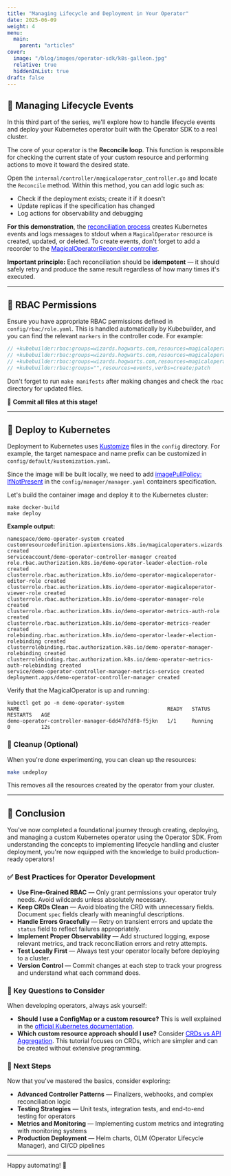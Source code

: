 ```yaml
---
title: "Managing Lifecycle and Deployment in Your Operator"
date: 2025-06-09
weight: 4
menu:
  main:
    parent: "articles"
cover:
  image: "/blog/images/operator-sdk/k8s-galleon.jpg"
  relative: true
  hiddenInList: true
draft: false
---
```


## 🔄 Managing Lifecycle Events

In this third part of the series, we'll explore how to handle lifecycle events and deploy your Kubernetes operator built with the Operator SDK to a real cluster.

The core of your operator is the **Reconcile loop**. This function is responsible for checking the current state of your custom resource and performing actions to move it toward the desired state.

Open the `internal/controller/magicaloperator_controller.go` and locate the `Reconcile` method. Within this method, you can add logic such as:

- Check if the deployment exists; create it if it doesn't
- Update replicas if the specification has changed
- Log actions for observability and debugging

**For this demonstration**, the <a href="https://github.com/mariobris/operator-sdk-demo/blob/master/internal/controller/magicaloperator_controller.go" target="_blank" rel="noopener noreferrer" style="color:blue;">reconciliation process</a> creates Kubernetes events and logs messages to stdout when a `MagicalOperator` resource is created, updated, or deleted. To create events, don't forget to add a recorder to the <a href="chttps://github.com/mariobris/operator-sdk-demo/blob/master/cmd/main.go#L150" target="_blank" rel="noopener noreferrer" style="color:blue;">MagicalOperatorReconciler controller</a>.

**Important principle:** Each reconciliation should be **idempotent** — it should safely retry and produce the same result regardless of how many times it's executed.

---

## 🔐 RBAC Permissions

Ensure you have appropriate RBAC permissions defined in `config/rbac/role.yaml`. This is handled automatically by Kubebuilder, and you can find the relevant `markers` in the controller code. For example:

```go
// +kubebuilder:rbac:groups=wizards.hogwarts.com,resources=magicaloperators,verbs=get;list;watch;create;update;patch;delete
// +kubebuilder:rbac:groups=wizards.hogwarts.com,resources=magicaloperators/status,verbs=get;update;patch
// +kubebuilder:rbac:groups=wizards.hogwarts.com,resources=magicaloperators/finalizers,verbs=update
// +kubebuilder:rbac:groups="",resources=events,verbs=create;patch
```

Don't forget to run `make manifests` after making changes and check the `rbac` directory for updated files.

📌 **Commit all files at this stage!**

---

## 🚀 Deploy to Kubernetes

Deployment to Kubernetes uses <a href="https://kustomize.io/" target="_blank" rel="noopener noreferrer" style="color:blue;">Kustomize</a> files in the `config` directory. For example, the target namespace and name prefix can be customized in `config/default/kustomization.yaml`.

Since the image will be built locally, we need to add <a href="https://kubernetes.io/docs/concepts/containers/images/#image-pull-policy" target="_blank" rel="noopener noreferrer" style="color:blue;">imagePullPolicy: IfNotPresent</a> in the `config/manager/manager.yaml` containers specification.

Let's build the container image and deploy it to the Kubernetes cluster:

```
make docker-build
make deploy
```

**Example output:**
```
namespace/demo-operator-system created
customresourcedefinition.apiextensions.k8s.io/magicaloperators.wizards.hogwarts.com created
serviceaccount/demo-operator-controller-manager created
role.rbac.authorization.k8s.io/demo-operator-leader-election-role created
clusterrole.rbac.authorization.k8s.io/demo-operator-magicaloperator-editor-role created
clusterrole.rbac.authorization.k8s.io/demo-operator-magicaloperator-viewer-role created
clusterrole.rbac.authorization.k8s.io/demo-operator-manager-role created
clusterrole.rbac.authorization.k8s.io/demo-operator-metrics-auth-role created
clusterrole.rbac.authorization.k8s.io/demo-operator-metrics-reader created
rolebinding.rbac.authorization.k8s.io/demo-operator-leader-election-rolebinding created
clusterrolebinding.rbac.authorization.k8s.io/demo-operator-manager-rolebinding created
clusterrolebinding.rbac.authorization.k8s.io/demo-operator-metrics-auth-rolebinding created
service/demo-operator-controller-manager-metrics-service created
deployment.apps/demo-operator-controller-manager created
```

Verify that the MagicalOperator is up and running:

```
kubectl get po -n demo-operator-system
NAME                                                READY   STATUS    RESTARTS   AGE
demo-operator-controller-manager-6dd47d7df8-f5jkn   1/1     Running   0          12s
```

### 🧹 Cleanup (Optional)

When you're done experimenting, you can clean up the resources:

```bash
make undeploy
```

This removes all the resources created by the operator from your cluster.

---

## 🎉 Conclusion

You've now completed a foundational journey through creating, deploying, and managing a custom Kubernetes operator using the Operator SDK. From understanding the concepts to implementing lifecycle handling and cluster deployment, you're now equipped with the knowledge to build production-ready operators!

### ✅ Best Practices for Operator Development

- **Use Fine-Grained RBAC** — Only grant permissions your operator truly needs. Avoid wildcards unless absolutely necessary.
- **Keep CRDs Clean** — Avoid bloating the CRD with unnecessary fields. Document `spec` fields clearly with meaningful descriptions.
- **Handle Errors Gracefully** — Retry on transient errors and update the `status` field to reflect failures appropriately.
- **Implement Proper Observability** — Add structured logging, expose relevant metrics, and track reconciliation errors and retry attempts.
- **Test Locally First** — Always test your operator locally before deploying to a cluster.
- **Version Control** — Commit changes at each step to track your progress and understand what each command does.

### 🤔 Key Questions to Consider

When developing operators, always ask yourself:

- **Should I use a ConfigMap or a custom resource?** This is well explained in the <a href="https://kubernetes.io/docs/concepts/extend-kubernetes/api-extension/custom-resources/#should-i-use-a-configmap-or-a-custom-resource" target="_blank" rel="noopener noreferrer" style="color:blue;">official Kubernetes documentation</a>.
- **Which custom resource approach should I use?** Consider <a href="https://kubernetes.io/docs/concepts/extend-kubernetes/api-extension/custom-resources/#adding-custom-resources" target="_blank" rel="noopener noreferrer" style="color:blue;">CRDs vs API Aggregation</a>. This tutorial focuses on CRDs, which are simpler and can be created without extensive programming.

### 🚀 Next Steps

Now that you've mastered the basics, consider exploring:
- **Advanced Controller Patterns** — Finalizers, webhooks, and complex reconciliation logic
- **Testing Strategies** — Unit tests, integration tests, and end-to-end testing for operators
- **Metrics and Monitoring** — Implementing custom metrics and integrating with monitoring systems
- **Production Deployment** — Helm charts, OLM (Operator Lifecycle Manager), and CI/CD pipelines

---

Happy automating! 🚀
